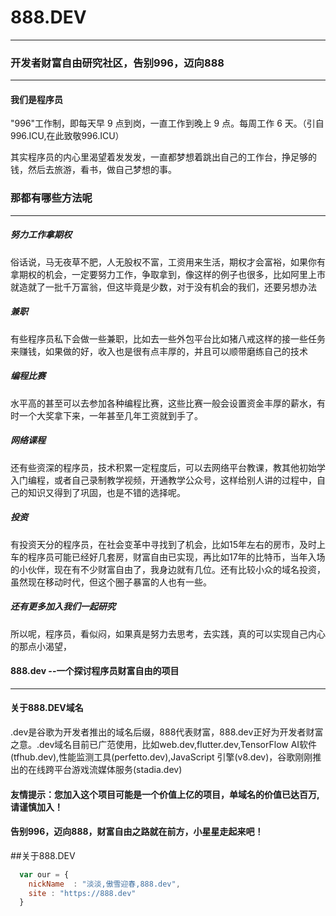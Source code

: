 # 888.DEV
----
### 开发者财富自由研究社区，告别996，迈向888
----
#### 我们是程序员
"996"工作制，即每天早 9 点到岗，一直工作到晚上 9 点。每周工作 6 天。（引自996.ICU,在此致敬996.ICU） 
 
其实程序员的内心里渴望着发发发，一直都梦想着跳出自己的工作台，挣足够的钱，然后去旅游，看书，做自己梦想的事。

### 那都有哪些方法呢
----
##### 努力工作拿期权
俗话说，马无夜草不肥，人无股权不富，工资用来生活，期权才会富裕，如果你有拿期权的机会，一定要努力工作，争取拿到，像这样的例子也很多，比如阿里上市就造就了一批千万富翁，但这毕竟是少数，对于没有机会的我们，还要另想办法
##### 兼职
有些程序员私下会做一些兼职，比如去一些外包平台比如猪八戒这样的接一些任务来赚钱，如果做的好，收入也是很有点丰厚的，并且可以顺带磨练自己的技术
##### 编程比赛
水平高的甚至可以去参加各种编程比赛，这些比赛一般会设置资金丰厚的薪水，有时一个大奖拿下来，一年甚至几年工资就到手了。
##### 网络课程
还有些资深的程序员，技术积累一定程度后，可以去网络平台教课，教其他初始学入门编程，或者自己录制教学视频，开通教学公众号，这样给别人讲的过程中，自己的知识又得到了巩固，也是不错的选择呢。
##### 投资
有投资天分的程序员，在社会变革中寻找到了机会，比如15年左右的房市，及时上车的程序员可能已经好几套房，财富自由已实现，再比如17年的比特币，当年入场的小伙伴，现在有不少财富自由了，我身边就有几位。还有比较小众的域名投资，虽然现在移动时代，但这个圈子暴富的人也有一些。

##### 还有更多加入我们一起研究
所以呢，程序员，看似闷，如果真是努力去思考，去实践，真的可以实现自己内心的那点小渴望，
#### 888.dev --一个探讨程序员财富自由的项目
----
#### 关于888.DEV域名
.dev是谷歌为开发者推出的域名后缀，888代表财富，888.dev正好为开发者财富之意。.dev域名目前已广范使用，比如web.dev,flutter.dev,TensorFlow AI软件(tfhub.dev),性能监测工具(perfetto.dev),JavaScript 引擎(v8.dev)，谷歌刚刚推出的在线跨平台游戏流媒体服务(stadia.dev)
#### 友情提示：您加入这个项目可能是一个价值上亿的项目，单域名的价值已达百万,请谨慎加入！
#### 告别996，迈向888，财富自由之路就在前方，小星星走起来吧！
##关于888.DEV

```javascript
  var our = {
    nickName  : "淡淡,傲雪迎春,888.dev",
    site : "https://888.dev"
  }
```
